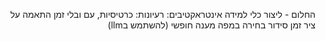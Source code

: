 <div dir="rtl">

החלום - ליצור כלי למידה אינטראקטיבים:
רעיונות: כרטיסיות, עם ובלי זמן
התאמה על ציר זמן
סידור
בחירה במפה
מענה חופשי (להשתמש בllm)
